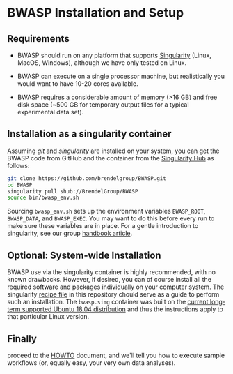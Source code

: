 # BWASP Installation and Setup

## Requirements

  * BWASP should run on any platform that supports [Singularity](http://singularity.lbl.gov/) (Linux, MacOS, Windows), although we have only tested on Linux.

  * BWASP can execute on a single processor machine, but realistically you would want to have 10-20 cores available.

  * BWASP requires a considerable amount of memory (>16 GB) and free disk space (~500 GB for temporary output files for a typical experimental data set).


## Installation as a singularity container

Assuming _git_ and  _singularity_ are installed on your system, you can get the
BWASP code from GitHub and the container from the
[Singularity Hub](https://www.singularity-hub.org/collections/763) as follows:

```bash
git clone https://github.com/brendelgroup/BWASP.git
cd BWASP
singularity pull shub://BrendelGroup/BWASP
source bin/bwasp_env.sh
```

Sourcing `bwasp_env.sh` sets up the environment variables `BWASP_ROOT`,
`BWASP_DATA`, and `BWASP_EXEC`.
You may want to do this before every run to make sure these variables are in
place.
For a gentle introduction to singularity, see our group
[handbook article](https://github.com/BrendelGroup/bghandbook/blob/master/doc/06.2-Howto-Singularity-run.md).


## Optional: System-wide Installation

BWASP use via the singularity container is highly recommended, with no known
drawbacks.
However, if desired, you can of course install all the required software and
packages individually on your computer system.
The singularity [recipe file](./Singularity) in this repository chould serve as
a guide to perform such an installation.
The `bwasp.simg` container was built on the 
[current long-term supported Ubuntu 18.04 distribution](https://www.ubuntu.com/download/desktop)
and thus the instructions apply to that particular Linux version.


## Finally

proceed to the [HOWTO](./HOWTO.md) document, and we'll tell you how to execute
sample workflows (or, equally easy, your very own data analyses).
